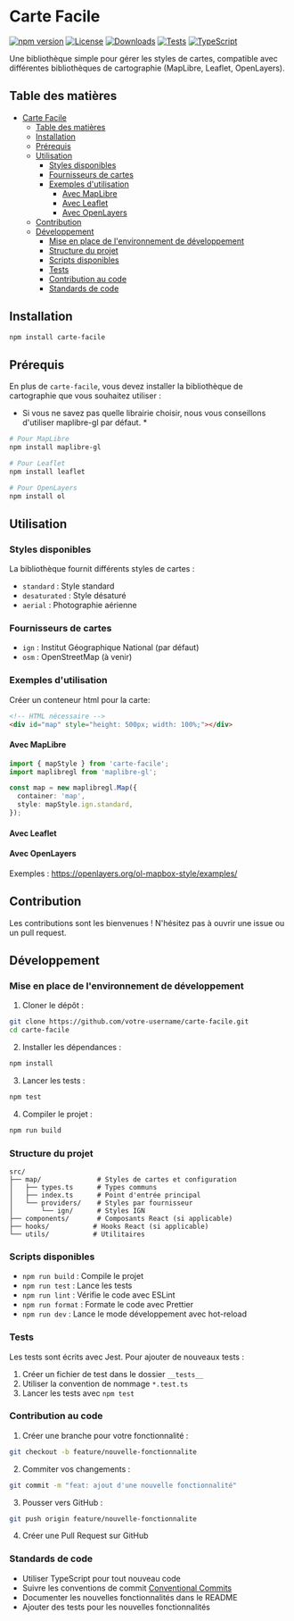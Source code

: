 # Carte Facile

[![npm version](https://img.shields.io/npm/v/carte-facile.svg)](https://www.npmjs.com/package/carte-facile)
[![License](https://img.shields.io/npm/l/carte-facile.svg)](https://github.com/votre-username/carte-facile/blob/main/LICENSE)
[![Downloads](https://img.shields.io/npm/dm/carte-facile.svg)](https://www.npmjs.com/package/carte-facile)
[![Tests](https://github.com/votre-username/carte-facile/workflows/Tests/badge.svg)](https://github.com/votre-username/carte-facile/actions)
[![TypeScript](https://img.shields.io/badge/TypeScript-Ready-blue.svg)](https://www.typescriptlang.org/)

Une bibliothèque simple pour gérer les styles de cartes, compatible avec différentes bibliothèques de cartographie (MapLibre, Leaflet, OpenLayers).

## Table des matières

- [Carte Facile](#carte-facile)
  - [Table des matières](#table-des-matières)
  - [Installation](#installation)
  - [Prérequis](#prérequis)
  - [Utilisation](#utilisation)
    - [Styles disponibles](#styles-disponibles)
    - [Fournisseurs de cartes](#fournisseurs-de-cartes)
    - [Exemples d'utilisation](#exemples-dutilisation)
      - [Avec MapLibre](#avec-maplibre)
      - [Avec Leaflet](#avec-leaflet)
      - [Avec OpenLayers](#avec-openlayers)
  - [Contribution](#contribution)
  - [Développement](#développement)
    - [Mise en place de l'environnement de développement](#mise-en-place-de-lenvironnement-de-développement)
    - [Structure du projet](#structure-du-projet)
    - [Scripts disponibles](#scripts-disponibles)
    - [Tests](#tests)
    - [Contribution au code](#contribution-au-code)
    - [Standards de code](#standards-de-code)

## Installation

```bash
npm install carte-facile
```

## Prérequis

En plus de `carte-facile`, vous devez installer la bibliothèque de cartographie que vous souhaitez utiliser :
* Si vous ne savez pas quelle librairie choisir, nous vous conseillons d'utiliser maplibre-gl par défaut. *

```bash
# Pour MapLibre
npm install maplibre-gl

# Pour Leaflet
npm install leaflet

# Pour OpenLayers
npm install ol
```

## Utilisation

### Styles disponibles

La bibliothèque fournit différents styles de cartes :

- `standard` : Style standard
- `desaturated` : Style désaturé
- `aerial` : Photographie aérienne

### Fournisseurs de cartes

- `ign` : Institut Géographique National (par défaut)
- `osm` : OpenStreetMap (à venir)

### Exemples d'utilisation

Créer un conteneur html pour la carte:

```html
<!-- HTML nécessaire -->
<div id="map" style="height: 500px; width: 100%;"></div>
```

#### Avec MapLibre

```typescript
import { mapStyle } from 'carte-facile';
import maplibregl from 'maplibre-gl';

const map = new maplibregl.Map({
  container: 'map',
  style: mapStyle.ign.standard,
});
```

#### Avec Leaflet

#### Avec OpenLayers

Exemples : https://openlayers.org/ol-mapbox-style/examples/ 


## Contribution

Les contributions sont les bienvenues ! N'hésitez pas à ouvrir une issue ou un pull request.

## Développement

### Mise en place de l'environnement de développement

1. Cloner le dépôt :
```bash
git clone https://github.com/votre-username/carte-facile.git
cd carte-facile
```

2. Installer les dépendances :
```bash
npm install
```

3. Lancer les tests :
```bash
npm test
```

4. Compiler le projet :
```bash
npm run build
```

### Structure du projet

```
src/
├── map/              # Styles de cartes et configuration
│   ├── types.ts      # Types communs
│   ├── index.ts      # Point d'entrée principal
│   └── providers/    # Styles par fournisseur
│       └── ign/      # Styles IGN
├── components/       # Composants React (si applicable)
├── hooks/           # Hooks React (si applicable)
└── utils/           # Utilitaires
```

### Scripts disponibles

- `npm run build` : Compile le projet
- `npm run test` : Lance les tests
- `npm run lint` : Vérifie le code avec ESLint
- `npm run format` : Formate le code avec Prettier
- `npm run dev` : Lance le mode développement avec hot-reload

### Tests

Les tests sont écrits avec Jest. Pour ajouter de nouveaux tests :

1. Créer un fichier de test dans le dossier `__tests__`
2. Utiliser la convention de nommage `*.test.ts`
3. Lancer les tests avec `npm test`

### Contribution au code

1. Créer une branche pour votre fonctionnalité :
```bash
git checkout -b feature/nouvelle-fonctionnalite
```

2. Commiter vos changements :
```bash
git commit -m "feat: ajout d'une nouvelle fonctionnalité"
```

3. Pousser vers GitHub :
```bash
git push origin feature/nouvelle-fonctionnalite
```

4. Créer une Pull Request sur GitHub

### Standards de code

- Utiliser TypeScript pour tout nouveau code
- Suivre les conventions de commit [Conventional Commits](https://www.conventionalcommits.org/)
- Documenter les nouvelles fonctionnalités dans le README
- Ajouter des tests pour les nouvelles fonctionnalités

